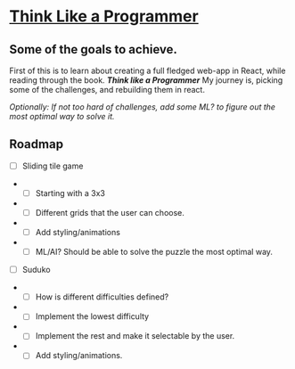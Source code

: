 # [Think Like a Programmer](tlap.magnusjensen.dk)

## Some of the goals to achieve.

First of this is to learn about creating a full fledged web-app in React, while reading through the book. **_Think like a Programmer_**
My journey is, picking some of the challenges, and rebuilding them in react.

_Optionally: If not too hard of challenges, add some ML? to figure out the most optimal way to solve it._

## Roadmap

- [ ] Sliding tile game
- - [ ] Starting with a 3x3
- - [ ] Different grids that the user can choose.
- - [ ] Add styling/animations
- - [ ] ML/AI? Should be able to solve the puzzle the most optimal way.

- [ ] Suduko
- - [ ] How is different difficulties defined?
- - [ ] Implement the lowest difficulty
- - [ ] Implement the rest and make it selectable by the user.
- - [ ] Add styling/animations.
